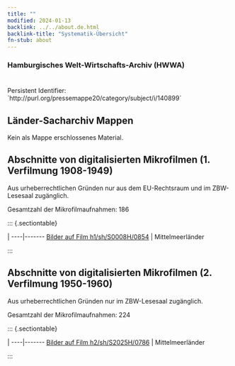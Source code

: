 ```yaml
---
title: ""
modified: 2024-01-13
backlink: ../../about.de.html
backlink-title: "Systematik-Übersicht"
fn-stub: about
---
```


### Hamburgisches Welt-Wirtschafts-Archiv (HWWA)

# 

<div class="hint">Persistent Identifier: `http://purl.org/pressemappe20/category/subject/i/140899`</div>







## Länder-Sacharchiv Mappen





Kein als Mappe erschlossenes Material.



<a id="filmsections" />

## Abschnitte von digitalisierten Mikrofilmen (1. Verfilmung 1908-1949)

<p>Aus urheberrechtlichen Gründen nur aus dem EU-Rechtsraum und im ZBW-Lesesaal zugänglich.</p>


<p>Gesamtzahl der Mikrofilmaufnahmen: 186</p>





::: {.sectiontable}

 | 
----|-------
<a class="btn" href="https://pm20.zbw.eu/film/h1/sh/S0008H/0854" rel="nofollow">Bilder auf Film h1/sh/S0008H/0854</a> | Mittelmeerländer


:::




## Abschnitte von digitalisierten Mikrofilmen (2. Verfilmung 1950-1960)

<p>Aus urheberrechtlichen Gründen nur im ZBW-Lesesaal zugänglich.</p>


<p>Gesamtzahl der Mikrofilmaufnahmen: 224</p>





::: {.sectiontable}

 | 
----|-------
<a class="btn" href="https://pm20.zbw.eu/film/h2/sh/S2025H/0786" rel="nofollow">Bilder auf Film h2/sh/S2025H/0786</a> | Mittelmeerländer


:::
















